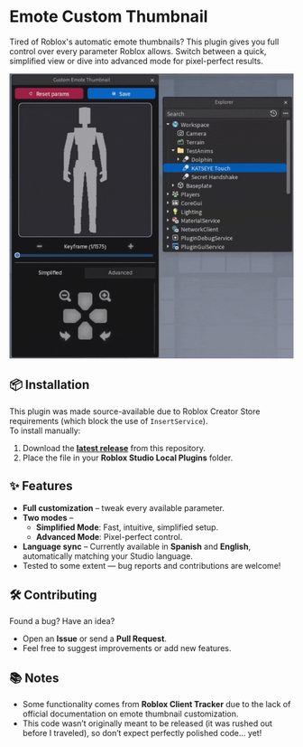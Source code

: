 # Emote Custom Thumbnail
Tired of Roblox's automatic emote thumbnails? This plugin gives you full control over every parameter Roblox allows. Switch between a quick, simplified view or dive into advanced mode for pixel-perfect results.

<img src="assets/demo.gif" alt="Plugin Demo" width="600" style="max-width: 100%; height: auto;">

## 📦 Installation
This plugin was made source-available due to Roblox Creator Store requirements (which block the use of `InsertService`).  
To install manually:
1. Download the [**latest release**](https://github.com/Vexot/CustomEmoteThumbnail/releases) from this repository.
2. Place the file in your **Roblox Studio Local Plugins** folder.

## ✨ Features
- **Full customization** – tweak every available parameter.
- **Two modes** –  
  - **Simplified Mode**: Fast, intuitive, simplified setup.
  - **Advanced Mode**: Pixel-perfect control.
- **Language sync** – Currently available in **Spanish** and **English**, automatically matching your Studio language.
- Tested to some extent — bug reports and contributions are welcome!

## 🛠 Contributing
Found a bug? Have an idea?  
- Open an **Issue** or send a **Pull Request**.  
- Feel free to suggest improvements or add new features.

## 📚 Notes
- Some functionality comes from **Roblox Client Tracker** due to the lack of official documentation on emote thumbnail customization.  
- This code wasn’t originally meant to be released (it was rushed out before I traveled), so don’t expect perfectly polished code… yet!
